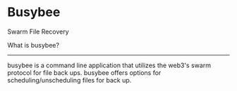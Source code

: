 # Busybee
 Swarm File Recovery

What is busybee? 
______________________________________________________________________________________
busybee is a command line application that utilizes the web3's swarm protocol for file back ups. busybee offers options for scheduling/unscheduling files for back up. 
